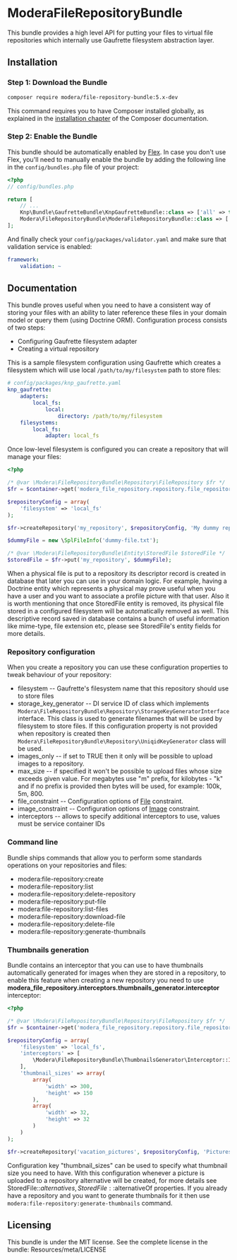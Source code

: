 # ModeraFileRepositoryBundle

This bundle provides a high level API for putting your files to virtual file repositories which internally use Gaufrette
filesystem abstraction layer.

## Installation

### Step 1: Download the Bundle

``` bash
composer require modera/file-repository-bundle:5.x-dev
```

This command requires you to have Composer installed globally, as explained
in the [installation chapter](https://getcomposer.org/doc/00-intro.md) of the Composer documentation.

### Step 2: Enable the Bundle

This bundle should be automatically enabled by [Flex](https://symfony.com/doc/current/setup/flex.html).
In case you don't use Flex, you'll need to manually enable the bundle by
adding the following line in the `config/bundles.php` file of your project:

``` php
<?php
// config/bundles.php

return [
    // ...
    Knp\Bundle\GaufretteBundle\KnpGaufretteBundle::class => ['all' => true], // if you still don't have it
    Modera\FileRepositoryBundle\ModeraFileRepositoryBundle::class => ['all' => true],
];
```

And finally check your `config/packages/validator.yaml` and make sure that validation service is enabled:

``` yaml
framework:
    validation: ~
```

## Documentation

This bundle proves useful when you need to have a consistent way of storing your files with an ability
to later reference these files in your domain model or query them (using Doctrine ORM). Configuration
process consists of two steps:

 * Configuring Gaufrette filesystem adapter
 * Creating a virtual repository

This is a sample filesystem configuration using Gaufrette which creates a filesystem which will use local
`/path/to/my/filesystem` path to store files:

``` yaml
# config/packages/knp_gaufrette.yaml
knp_gaufrette:
    adapters:
        local_fs:
            local:
                directory: /path/to/my/filesystem
    filesystems:
        local_fs:
            adapter: local_fs
```

Once low-level filesystem is configured you can create a repository that will manage your files:

``` php
<?php

/* @var \Modera\FileRepositoryBundle\Repository\FileRepository $fr */
$fr = $container->get('modera_file_repository.repository.file_repository');

$repositoryConfig = array(
    'filesystem' => 'local_fs'
);

$fr->createRepository('my_repository', $repositoryConfig, 'My dummy repository');

$dummyFile = new \SplFileInfo('dummy-file.txt');

/* @var \Modera\FileRepositoryBundle\Entity\StoredFile $storedFile */
$storedFile = $fr->put('my_repository', $dummyFile);
```

When a physical file is put to a repository its descriptor record is created in database that later you can use
in your domain logic. For example, having a Doctrine entity which represents a physical may prove useful when you
have a user and you want to associate a profile picture with that user. Also it is worth mentioning that once StoredFile
entity is removed, its physical file stored in a configured filesystem will be automatically removed as well. This
descriptive record saved in database contains a bunch of useful information like mime-type, file extension etc, please
see StoredFile's entity fields for more details.

### Repository configuration

When you create a repository you can use these configuration properties to tweak behaviour of your repository:

 * filesystem -- Gaufrette's filesystem name that this repository should use to store files
 * storage_key_generator -- DI service ID of class which implements `Modera\FileRepositoryBundle\Repository\StorageKeyGeneratorInterface`
                            interface. This class is used to generate filenames that will be used by filesystem to store
                            files. If this configuration property is not provided when repository is created then
                            `Modera\FileRepositoryBundle\Repository\UniqidKeyGenerator` class will be used.
 * images_only  -- if set to TRUE then it only will be possible to upload images to a repository.
 * max_size -- if specified it won't be possible to upload files whose size exceeds given value. For megabytes use "m" prefix,
               for kilobytes - "k" and if no prefix is provided then bytes will be used, for example: 100k, 5m, 800.
 * file_constraint -- Configuration options of [File](http://symfony.com/doc/current/reference/constraints/File.html)
                     constraint.
 * image_constraint -- Configuration options of [Image](http://symfony.com/doc/current/reference/constraints/Image.html)
                       constraint.
 * interceptors -- allows to specify additional interceptors to use, values must be service container IDs

### Command line

Bundle ships commands that allow you to perform some standards operations on your repositories and files:

 * modera:file-repository:create
 * modera:file-repository:list
 * modera:file-repository:delete-repository
 * modera:file-repository:put-file
 * modera:file-repository:list-files
 * modera:file-repository:download-file
 * modera:file-repository:delete-file
 * modera:file-repository:generate-thumbnails
 
### Thumbnails generation

Bundle contains an interceptor that you can use to have thumbnails automatically generated for images when they
are stored in a repository, to enable this feature when creating a new repository you need to use
**modera_file_repository.interceptors.thumbnails_generator.interceptor** interceptor:

``` php
<?php

/* @var \Modera\FileRepositoryBundle\Repository\FileRepository $fr */
$fr = $container->get('modera_file_repository.repository.file_repository');

$repositoryConfig = array(
    'filesystem' => 'local_fs',
    'interceptors' => [
        \Modera\FileRepositoryBundle\ThumbnailsGenerator\Interceptor::ID,
    ],
    'thumbnail_sizes' => array(
        array(
            'width' => 300,
            'height' => 150
        ),
        array(
            'width' => 32,
            'height' => 32
        )
    )
);

$fr->createRepository('vacation_pictures', $repositoryConfig, 'Pictures from vacation');
```

Configuration key "thumbnail_sizes" can be used to specify what thumbnail size you need to have. With this configuration
whenever a picture is uploaded to a repository alternative will be created, for more details see StoredFile::$alternatives,
StoredFile::$alternativeOf properties. If you already have a repository and you want to generate thumbnails for it
then use `modera:file-repository:generate-thumbnails` command.

## Licensing

This bundle is under the MIT license. See the complete license in the bundle:
Resources/meta/LICENSE
